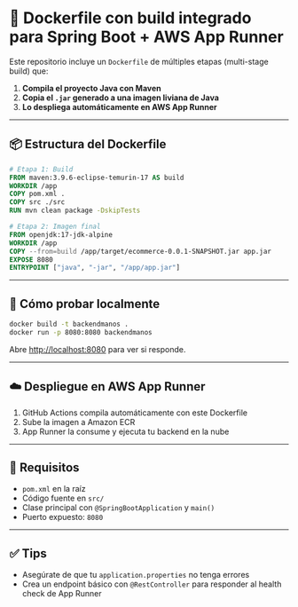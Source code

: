 # 🚀 Dockerfile con build integrado para Spring Boot + AWS App Runner

Este repositorio incluye un `Dockerfile` de múltiples etapas (multi-stage build) que:

1. **Compila el proyecto Java con Maven**
2. **Copia el `.jar` generado a una imagen liviana de Java**
3. **Lo despliega automáticamente en AWS App Runner**

---

## 📦 Estructura del Dockerfile

```Dockerfile
# Etapa 1: Build
FROM maven:3.9.6-eclipse-temurin-17 AS build
WORKDIR /app
COPY pom.xml .
COPY src ./src
RUN mvn clean package -DskipTests

# Etapa 2: Imagen final
FROM openjdk:17-jdk-alpine
WORKDIR /app
COPY --from=build /app/target/ecommerce-0.0.1-SNAPSHOT.jar app.jar
EXPOSE 8080
ENTRYPOINT ["java", "-jar", "/app/app.jar"]
```

---

## 🧪 Cómo probar localmente

```bash
docker build -t backendmanos .
docker run -p 8080:8080 backendmanos
```

Abre [http://localhost:8080](http://localhost:8080) para ver si responde.

---

## ☁️ Despliegue en AWS App Runner

1. GitHub Actions compila automáticamente con este Dockerfile
2. Sube la imagen a Amazon ECR
3. App Runner la consume y ejecuta tu backend en la nube

---

## 🧰 Requisitos

- `pom.xml` en la raíz
- Código fuente en `src/`
- Clase principal con `@SpringBootApplication` y `main()`
- Puerto expuesto: `8080`

---

## ✅ Tips

- Asegúrate de que tu `application.properties` no tenga errores
- Crea un endpoint básico con `@RestController` para responder al health check de App Runner


